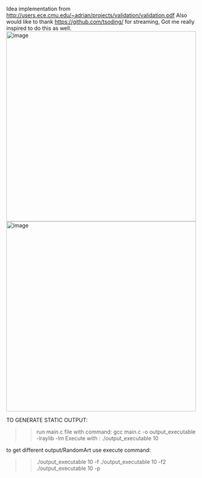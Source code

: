 Idea implementation from http://users.ece.cmu.edu/~adrian/projects/validation/validation.pdf Also would like to 
thank https://github.com/tsoding/ for streaming, Got me really inspired to do this as well.
<img width="500" height="500" alt="image" src="https://github.com/user-attachments/assets/f9f94148-166a-4438-9779-760dfb515db4" />
<img width="500" height="500" alt="image" src="https://github.com/user-attachments/assets/97af01cd-592d-4c4d-ad9a-044b8da58c0e" />

TO GENERATE STATIC OUTPUT:

>>run main.c file with command: gcc main.c -o output_executable -lraylib -lm
>>Execute with : ./output_executable 10

to get different output/RandomArt use execute command:
>> ./output_executable 10 -f
>>  ./output_executable 10 -f2
>> ./output_executable 10 -p


